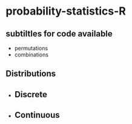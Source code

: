# probability-statistics-R

## subtiltles for code available
- permutations
- combinations

## Distributions
- ## Discrete
- ## Continuous
